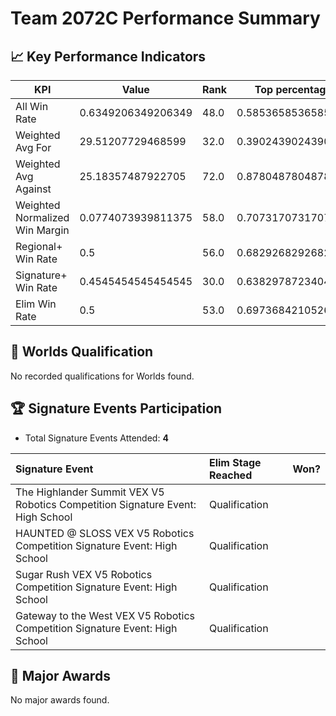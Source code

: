 # Team 2072C Performance Summary

## 📈 Key Performance Indicators
| KPI | Value | Rank | Top percentage |
| --- | ----- | ---- | ----- |
| All Win Rate | 0.6349206349206349 | 48.0 | 0.5853658536585366 |
| Weighted Avg For | 29.51207729468599 | 32.0 | 0.3902439024390244 |
| Weighted Avg Against | 25.18357487922705 | 72.0 | 0.8780487804878049 |
| Weighted Normalized Win Margin | 0.0774073939811375 | 58.0 | 0.7073170731707317 |
| Regional+ Win Rate | 0.5 | 56.0 | 0.6829268292682927 |
| Signature+ Win Rate | 0.4545454545454545 | 30.0 | 0.6382978723404256 |
| Elim Win Rate | 0.5 | 53.0 | 0.6973684210526315 |


## 🎯 Worlds Qualification
No recorded qualifications for Worlds found.

## 🏆 Signature Events Participation
- Total Signature Events Attended: **4**

| Signature Event | Elim Stage Reached | Won? |
|:----------------|:-------------------|:----|
| The Highlander Summit VEX V5 Robotics Competition Signature Event: High School | Qualification |  |
| HAUNTED @ SLOSS VEX V5 Robotics Competition Signature Event: High School | Qualification |  |
| Sugar Rush VEX V5 Robotics Competition Signature Event: High School | Qualification |  |
| Gateway to the West VEX V5 Robotics Competition Signature Event: High School | Qualification |  |


## 🥇 Major Awards
No major awards found.
